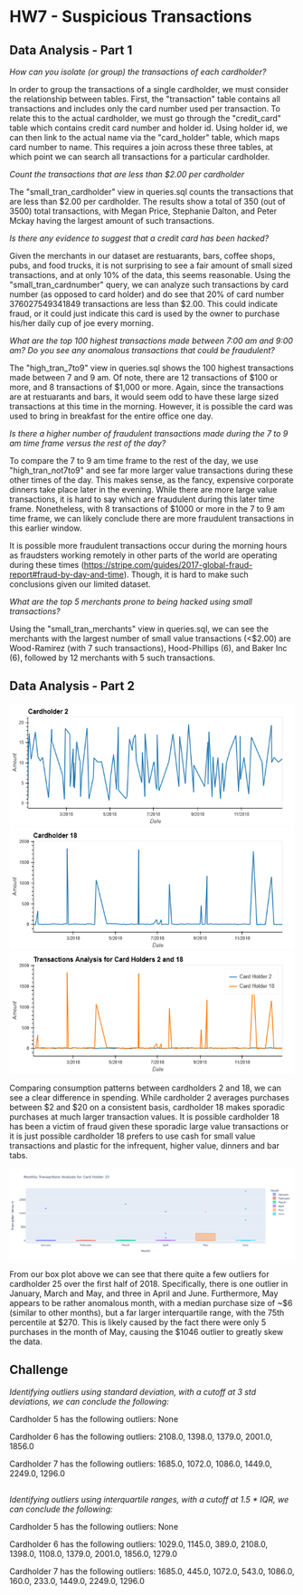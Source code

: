 # HW7 - Suspicious Transactions

## Data Analysis - Part 1

*How can you isolate (or group) the transactions of each cardholder?*

In order to group the transactions of a single cardholder, we must consider the relationship between tables. First, the "transaction" table contains all transactions and includes only the card number used per transaction. To relate this to the actual cardholder, we must go through the "credit_card" table which contains credit card number and holder id. Using holder id, we can then link to the actual name via the "card_holder" table, which maps card number to name. This requires a join across these three tables, at which point we can search all transactions for a particular cardholder.

*Count the transactions that are less than $2.00 per cardholder*

The "small_tran_cardholder" view in queries.sql counts the transactions that are less than $2.00 per cardholder. The results show a total of 350 (out of 3500) total transactions, with Megan Price, Stephanie Dalton, and Peter Mckay having the largest amount of such transactions.

*Is there any evidence to suggest that a credit card has been hacked?*

Given the merchants in our dataset are restuarants, bars, coffee shops, pubs, and food trucks, it is not surprising to see a fair amount of small sized transactions, and at only 10% of the data, this seems reasonable. Using the "small_tran_cardnumber" query, we can analyze such transactions by card number (as opposed to card holder) and do see that 20% of card number 376027549341849 transactions are less than $2.00. This could indicate fraud, or it could just indicate this card is used by the owner to purchase his/her daily cup of joe every morning.

*What are the top 100 highest transactions made between 7:00 am and 9:00 am? Do you see any anomalous transactions that could be fraudulent?*

The "high_tran_7to9" view in queries.sql shows the 100 highest transactions made between 7 and 9 am. Of note, there are 12 transactions of $100 or more, and 8 transactions of $1,000 or more. Again, since the transactions are at restuarants and bars, it would seem odd to have these large sized transactions at this time in the morning. However, it is possible the card was used to bring in breakfast for the entire office one day.

*Is there a higher number of fraudulent transactions made during the 7 to 9 am time frame versus the rest of the day?*

To compare the 7 to 9 am time frame to the rest of the day, we use "high_tran_not7to9" and see far more larger value transactions during these other times of the day. This makes sense, as the fancy, expensive corporate dinners take place later in the evening. While there are more large value transactions, it is hard to say which are fraudulent during this later time frame. Nonetheless, with 8 transactions of $1000 or more in the 7 to 9 am time frame, we can likely conclude there are more fraudulent transactions in this earlier window. 

It is possible more fraudulent transactions occur during the morning hours as fraudsters working remotely in other parts of the world are operating during these times (https://stripe.com/guides/2017-global-fraud-report#fraud-by-day-and-time). Though, it is hard to make such conclusions given our limited dataset.

*What are the top 5 merchants prone to being hacked using small transactions?*

Using the "small_tran_merchants" view in queries.sql, we can see the merchants with the largest number of small value transactions (<$2.00) are Wood-Ramirez (with 7 such transactions), Hood-Phillips (6), and Baker Inc (6), followed by 12 merchants with 5 such transactions.

## Data Analysis - Part 2

![cardholder2](images/cardholder2.png)
![cardholder18](images/cardholder18.png)
![cardholder2and18](images/cardholder2and18.png)

Comparing consumption patterns between cardholders 2 and 18, we can see a clear difference in spending. While cardholder 2 averages purchases between $2 and $20 on a consistent basis, cardholder 18 makes sporadic purchases at much larger transaction values. It is possible cardholder 18 has been a victim of fraud given these sporadic large value transactions or it is just possible cardholder 18 prefers to use cash for small value transactions and plastic for the infrequent, higher value, dinners and bar tabs.


![cardholder25](images/cardholder25.png)

From our box plot above we can see that there quite a few outliers for cardholder 25 over the first half of 2018. Specifically, there is one outlier in January, March and May, and three in April and June. Furthermore, May appears to be rather anomalous month, with a median purchase size of ~$6 (similar to other months), but a far larger interquartile range, with the 75th percentile at $270. This is likely caused by the fact there were only 5 purchases in the month of May, causing the $1046 outlier to greatly skew the data.

## Challenge

*Identifying outliers using standard deviation, with a cutoff at 3 std deviations, we can conclude the following:*

Cardholder 5 has the following outliers: None

Cardholder 6 has the following outliers: 2108.0, 1398.0, 1379.0, 2001.0, 1856.0

Cardholder 7 has the following outliers: 1685.0, 1072.0, 1086.0, 1449.0, 2249.0, 1296.0

## 

*Identifying outliers using interquartile ranges, with a cutoff at 1.5 * IQR, we can conclude the following:*

Cardholder 5 has the following outliers: None

Cardholder 6 has the following outliers: 1029.0, 1145.0, 389.0, 2108.0, 1398.0, 1108.0, 1379.0, 2001.0, 1856.0, 1279.0

Cardholder 7 has the following outliers: 1685.0, 445.0, 1072.0, 543.0, 1086.0, 160.0, 233.0, 1449.0, 2249.0, 1296.0

